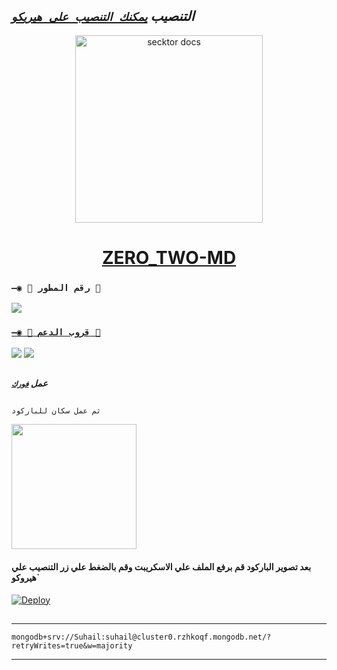   ## ***التنصيب [`يمكنك التنصيب على هيريكو`]( https://dashboard.heroku.com/new?template=https://github.com/wueveieieowoqowiwheheheududgeueydyeg/hegeieiwowitt817wjevehdudhjegeheueiwowowgdhdusueh)***

  

 
  <p align="center">  
  <a href="[https://telegra.ph/file/8410134d376d87fbd72aa.jpg](https://telegra.ph/file/3ce26ed1e482ff77a580b.jpg)">
    <img alt="secktor docs" height="300" src="https://telegra.ph/file/8410134d376d87fbd72aa.jpg">
    <h1 align="center"> ZERO_TWO-MD </h1>
  </a>
 
### `—◉ 🤖 رقم المطور 🤖`

<a href="https://api.whatsapp.com/send/?phone=967770500831&text=السلام عليكم&type=phone_number&app_absent=0" target="blank"><img src="https://img.shields.io/badge/ZRAIZEL_OWNER-25D366?style=for-the-badge&logo=whatsapp&logoColor=white" />

### `—◉ 💟 قروب الدعم 💟`

<a href="https://chat.whatsapp.com/Gq8IPcT52JTLBb4QobQTJt" target="blank"><img src="https://img.shields.io/badge/RAIZEL(عربي)-25D366?style=for-the-badge&logo=whatsapp&logoColor=white" /></a>
<a href="https://chat.whatsapp.com/Gq8IPcT52JTLBb4QobQTJt" target="blank"><img src="https://img.shields.io/badge/RAIZEL(عربي)-25D366?style=for-the-badge&logo=whatsapp&logoColor=white" /></a>

##
***عمل [`فورك`]( 
)***
##

`ثم عمل سكان للباركود`

<a href="https://replit.com/@48x4qn4tv2/ZEROTWO-Md?v=1"><img src="https://repl.it/badge/github/quiec/whatsAlfa" width="200" />
</a>
#### بعد تصوير الباركود قم برفع الملف علي الاسكريبت وقم بالضغط علي زر التنصيب علي هيروكو`

[![Deploy](https://www.herokucdn.com/deploy/button.svg)](https://dashboard.heroku.com/new?template=https://github.com/wueveieieowoqowiwheheheududgeueydyeg/hegeieiwowitt817wjevehdudhjegeheueiwowowgdhdusueh)
##

---
```
mongodb+srv://Suhail:suhail@cluster0.rzhkoqf.mongodb.net/?retryWrites=true&w=majority
```
---

